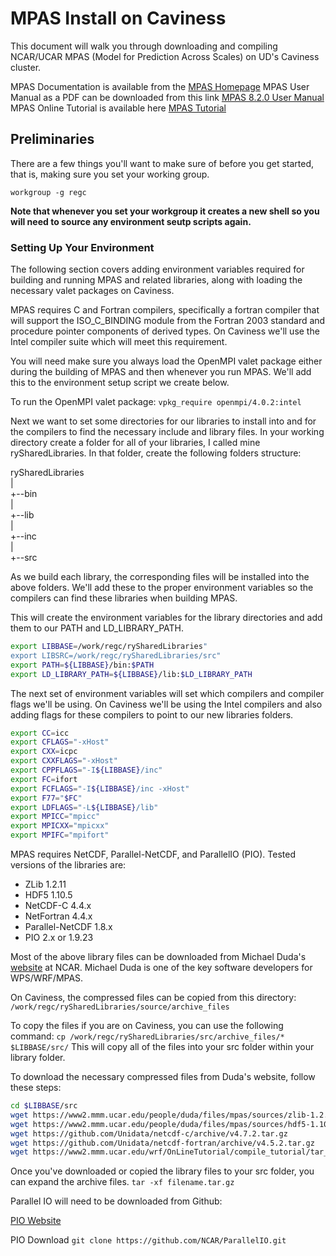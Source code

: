# MPAS Install on Caviness

This document will walk you through downloading and compiling NCAR/UCAR MPAS (Model for Prediction Across Scales) on UD's Caviness cluster.

MPAS Documentation is available from the [MPAS Homepage](https://mpas-dev.github.io)
MPAS User Manual as a PDF can be downloaded from this link [MPAS 8.2.0 User Manual](https://www2.mmm.ucar.edu/projects/mpas/mpas_atmosphere_users_guide_8.2.0.pdf)
MPAS Online Tutorial is available here [MPAS Tutorial](https://www2.mmm.ucar.edu/projects/mpas/tutorial/v8.0/index.html)

## Preliminaries

There are a few things you'll want to make sure of before you get started, that is, making sure you set your working group.

`workgroup -g regc`

**Note that whenever you set your workgroup it creates a new shell so you will need to source any environment seutp scripts again.**

### Setting Up Your Environment

The following section covers adding environment variables required for building and running MPAS and related libraries, along with loading the necessary valet packages on Caviness.

MPAS requires C and Fortran compilers, specifically a fortran compiler that will support the ISO_C_BINDING module from the Fortran 2003 standard and procedure pointer components of derived types. On Caviness we'll use the Intel compiler suite which will meet this requirement. 

You will need make sure you always load the OpenMPI valet package either during the building of MPAS and then whenever you run MPAS. We'll add this to the environment setup script we create below.

To run the OpenMPI valet package:
`vpkg_require openmpi/4.0.2:intel`

Next we want to set some directories for our libraries to install into and for the compilers to find the necessary include and library files. In your working directory create a folder for all of your libraries, I called mine rySharedLibraries. In that folder, create the following folders structure: 

rySharedLibraries    
 |  
 +--bin  
 |  
 +--lib  
 |  
 +--inc  
 |  
 +--src  

As we build each library, the corresponding files will be installed into the above folders. We'll add these to the proper environment variables so the compilers can find these libraries when building MPAS.

This will create the environment variables for the library directories and add them to our PATH and LD_LIBRARY_PATH.

```bash
export LIBBASE=/work/regc/rySharedLibraries"
export LIBSRC=/work/regc/rySharedLibraries/src"
export PATH=${LIBBASE}/bin:$PATH
export LD_LIBRARY_PATH=${LIBBASE}/lib:$LD_LIBRARY_PATH
```

The next set of environment variables will set which compilers and compiler flags we'll be using. On Caviness we'll be using the Intel compilers and also adding flags for these compilers to point to our new libraries folders.

```bash
export CC=icc
export CFLAGS="-xHost"
export CXX=icpc
export CXXFLAGS="-xHost"
export CPPFLAGS="-I${LIBBASE}/inc"
export FC=ifort
export FCFLAGS="-I${LIBBASE}/inc -xHost" 
export F77="$FC"
export LDFLAGS="-L${LIBBASE}/lib"
export MPICC="mpicc"
export MPICXX="mpicxx"
export MPIFC="mpifort"
```

MPAS requires NetCDF, Parallel-NetCDF, and ParallelIO (PIO). Tested versions of the libraries are:
- ZLib 1.2.11
- HDF5 1.10.5
- NetCDF-C 4.4.x
- NetFortran 4.4.x
- Parallel-NetCDF 1.8.x
- PIO 2.x or 1.9.23

Most of the above library files can be downloaded from Michael Duda's [website](https://www2.mmm.ucar.edu/people/duda/files/mpas/sources/) at NCAR. Michael Duda is one of the key software developers for WPS/WRF/MPAS.

On Caviness, the compressed files can be copied from this directory:
`/work/regc/rySharedLibraries/source/archive_files`

To copy the files if you are on Caviness, you can use the following command:
`cp /work/regc/rySharedLibraries/src/archive_files/* $LIBBASE/src/`
This will copy all of the files into your src folder within your library folder.

To download the necessary compressed files from Duda's website, follow these steps:

```bash
cd $LIBBASE/src
wget https://www2.mmm.ucar.edu/people/duda/files/mpas/sources/zlib-1.2.11.tar.gz
wget https://www2.mmm.ucar.edu/people/duda/files/mpas/sources/hdf5-1.10.5.tar.bz2
wget https://github.com/Unidata/netcdf-c/archive/v4.7.2.tar.gz
wget https://github.com/Unidata/netcdf-fortran/archive/v4.5.2.tar.gz
wget https://www2.mmm.ucar.edu/wrf/OnLineTutorial/compile_tutorial/tar_files/libpng-1.2.50.tar.gz
```

Once you've downloaded or copied the library files to your src folder, you can expand the archive files.
`tar -xf filename.tar.gz` 

Parallel IO will need to be downloaded from Github:

[PIO Website](https://ncar.github.io/ParallelIO/)

PIO Download
`git clone https://github.com/NCAR/ParallelIO.git`



